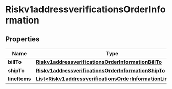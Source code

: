 
# Riskv1addressverificationsOrderInformation

## Properties
Name | Type | Description | Notes
------------ | ------------- | ------------- | -------------
**billTo** | [**Riskv1addressverificationsOrderInformationBillTo**](Riskv1addressverificationsOrderInformationBillTo.md) |  |  [optional]
**shipTo** | [**Riskv1addressverificationsOrderInformationShipTo**](Riskv1addressverificationsOrderInformationShipTo.md) |  |  [optional]
**lineItems** | [**List&lt;Riskv1addressverificationsOrderInformationLineItems&gt;**](Riskv1addressverificationsOrderInformationLineItems.md) |  |  [optional]



